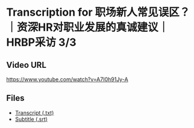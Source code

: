 # Transcription for 职场新人常见误区？｜资深HR对职业发展的真诚建议｜HRBP采访 3/3
## Video URL
https://www.youtube.com/watch?v=A7I0h91Jy-A
 
## Files
- [Transcript (.txt)](./transcript.txt)
- [Subtitle (.srt)](./transcript.srt)
